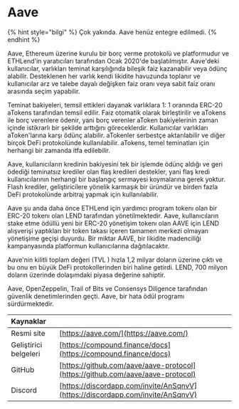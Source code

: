 # Aave

{% hint style="bilgi" %}
Çok yakında. Aave henüz entegre edilmedi.
{% endhint %}

Aave, Ethereum üzerine kurulu bir borç verme protokolü ve platformudur ve ETHLend'in yaratıcıları tarafından Ocak 2020'de başlatılmıştır. Aave'deki kullanıcılar, varlıkları teminat karşılığında bileşik faiz kazanabilir veya ödünç alabilir. Desteklenen her varlık kendi likidite havuzunda toplanır ve kullanıcılar arz ve talebe dayalı değişken faiz oranı veya sabit faiz oranı arasında seçim yapabilir.

Teminat bakiyeleri, temsil ettikleri dayanak varlıklara 1: 1 oranında ERC-20 aTokens tarafından temsil edilir. Faiz otomatik olarak birleştirilir ve aTokens ile borç verenlere ödenir, yani borç verenler aToken bakiyelerinin zaman içinde istikrarlı bir şekilde arttığını göreceklerdir. Kullanıcılar varlıkları aToken'larına karşı ödünç alabilir. aTokenler serbestçe aktarılabilir ve diğer birçok DeFi protokolünde kullanılabilir. aTokens, temel teminatları için herhangi bir zamanda itfa edilebilir.

Aave, kullanıcıların kredinin bakiyesini tek bir işlemde ödünç aldığı ve geri ödediği teminatsız krediler olan flaş kredileri destekler, yani flaş kredi kullanıcılarının herhangi bir başlangıç sermayesi koymalarına gerek yoktur. Flash krediler, geliştiricilere yönelik karmaşık bir üründür ve birden fazla DeFi protokolünde arbitraj yapmak için kullanılabilir.

Aave şu anda daha önce ETHLend için yardımcı program tokenı olan bir ERC-20 tokenı olan LEND tarafından yönetilmektedir. Aave, kullanıcıların stake etme ödüllü yeni bir ERC-20 yönetişim tokenı olan AAVE için LEND alışverişi yaptıkları bir token takası içeren tamamen merkezi olmayan yönetişime geçişi duyurdu. Bir miktar AAVE, bir likidite madenciliği kampanyasında platformun kullanıcılarına dağıtılacaktır.

Aave'nin kilitli toplam değeri (TVL \) hızla 1,2 milyar doların üzerine çıktı ve bu onu en büyük DeFi protokollerinden biri haline getirdi. LEND, 700 milyon doların üzerinde dolaşımdaki piyasa değerine sahiptir.

Aave, OpenZeppelin, Trail of Bits ve Consensys Diligence tarafından güvenlik denetimlerinden geçti. Aave, bir hata ödül programı sürdürmektedir.

| Kaynaklar             |                                                                                |
|:--------------------- |:------------------------------------------------------------------------------ |
| Resmi site            | [https://aave.com/](https://aave.com/)                                         |
| Geliştirici belgeleri | [https://compound.finance/docs](https://compound.finance/docs)                 |
| GitHub                | [https://github.com/aave/aave-protocol](https://github.com/aave/aave-protocol) |
| Discord               | [https://discordapp.com/invite/AnSqnvV](https://discordapp.com/invite/AnSqnvV) |

